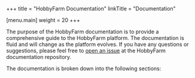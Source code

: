+++
title = "HobbyFarm Documentation"
linkTitle = "Documentation"

[menu.main]
weight = 20
+++

The purpose of the HobbyFarm documentation is to provide a comprehensive guide to the HobbyFarm platform. The documentation is fluid and will change as the platform evolves. If you have any questions or suggestions, please feel free to [open an issue](https://github.com/hobbyfarm/hobbyfarm.github.io/issues) at the HobbyFarm documentation repository.

 The documentation is broken down into the following sections: